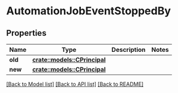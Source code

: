 # AutomationJobEventStoppedBy

## Properties

Name | Type | Description | Notes
------------ | ------------- | ------------- | -------------
**old** | [**crate::models::CPrincipal**](CPrincipal.md) |  | 
**new** | [**crate::models::CPrincipal**](CPrincipal.md) |  | 

[[Back to Model list]](../README.md#documentation-for-models) [[Back to API list]](../README.md#documentation-for-api-endpoints) [[Back to README]](../README.md)


